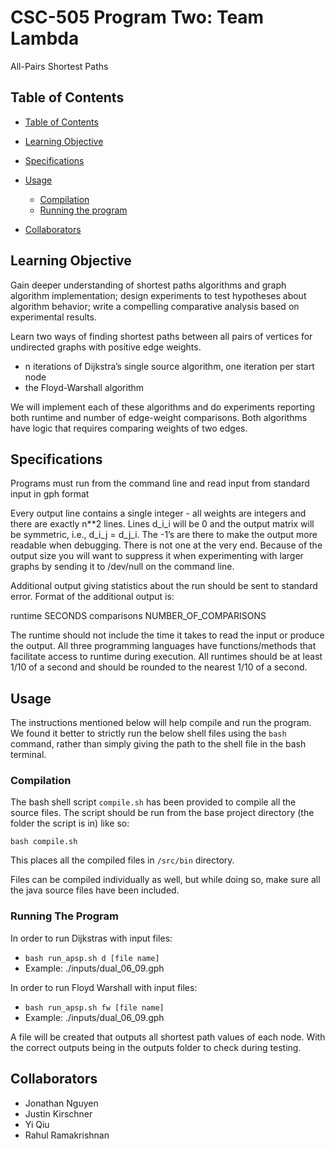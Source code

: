 # CSC-505 Program Two: Team Lambda
All-Pairs Shortest Paths

## Table of Contents

- [Table of Contents](#table-of-contents)

- [Learning Objective](#learning-objective)
- [Specifications](#specifications)
- [Usage](#usage)
  - [Compilation](#compilation)
  - [Running the program](#running-the-program)
- [Collaborators](#collaborators)

## Learning Objective

Gain deeper understanding of shortest paths algorithms and graph algorithm implementation; design experiments to test hypotheses about algorithm behavior; write a compelling comparative analysis based on experimental results.

Learn two ways of finding shortest paths between all pairs of vertices for undirected graphs with positive edge weights.

* n iterations of Dijkstra’s single source algorithm, one iteration per start node
* the Floyd-Warshall algorithm

We will implement each of these algorithms and do experiments reporting both runtime and number of edge-weight comparisons. Both algorithms have logic that requires comparing weights of two edges. 


## Specifications

Programs must run from the command line and read input from standard input in gph format

Every output line contains a single integer - all weights are integers and there are exactly n**2 lines. Lines d_i_i will be 0 and the output matrix will be symmetric, i.e., d_i_j = d_j_i. The -1’s are there to make the output more readable when debugging. There is not one at the very end. Because of the output size you will want to suppress it when experimenting with larger graphs by sending it to /dev/null on the command line.

Additional output giving statistics about the run should be sent to standard error. Format of the additional output is:

runtime     SECONDS
comparisons NUMBER_OF_COMPARISONS

The runtime should not include the time it takes to read the input or produce the output. All three programming languages have functions/methods that facilitate access to runtime during execution. All runtimes should be at least 1/10 of a second and should be rounded to the nearest 1/10 of a second.


## Usage

The instructions mentioned below will help compile and run the program. We found it
better to strictly run the below shell files using the ```bash``` command, 
rather than simply giving the path to the shell file in the bash terminal.

### Compilation

The bash shell script `compile.sh` has been provided to compile all the source files.
The script should be run from the base project directory (the folder the script is in)
like so: 

```
bash compile.sh
```

This places all the compiled files in `/src/bin` directory.

Files can be compiled individually as well, but while doing so, make sure all the java source files have been included.

### Running The Program

In order to run Dijkstras with input files:

* `bash run_apsp.sh d [file name]` 
* Example: ./inputs/dual_06_09.gph

In order to run Floyd Warshall with input files:

* `bash run_apsp.sh fw [file name]`
* Example: ./inputs/dual_06_09.gph

A file will be created that outputs all shortest path values of each node. With the correct outputs being in the outputs folder to check during testing.


## Collaborators

* Jonathan Nguyen
* Justin Kirschner
* Yi Qiu
* Rahul Ramakrishnan
